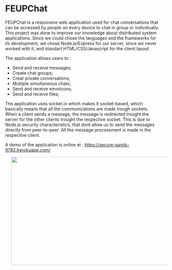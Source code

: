 # FEUPChat

FEUPChat is a responsive web application used for chat conversations that can be accessed by people on every device to chat in group or individually. This project was done to improve our knowledge about distributed system applications. Since we could chose the languages and the frameworks for its development, we chose Node.js/Express for our server, since we never worked with it, and standart HTML/CSS/Javascript for the client layout.

The application allows users to :
* Send and receive messages;
* Create chat groups;
* Creat private conversations;
* Multiple simultaneous chats; 
* Send and receive emoticons;
* Send and receive files;

The application uses socket.io which makes it socket-based, which basically means that all the communications are made trough sockets. When a client sends a message, the message is redirected trought the server for the other clients trought the respective socket. This is due to Node.js security characteristics, that dont allow us to send the messages directly from peer-to-peer. All the message processment is made in the respective client. 

A demo of the application is online at : https://secure-sands-9782.herokuapp.com/

<img src="https://dl.dropboxusercontent.com/u/15655441/11424491_984464068271425_1357485947_o.jpg" hspace="20" width="700" height="350" />









